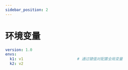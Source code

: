 ```yaml
---
sidebar_position: 2
---
```


# 环境变量

```yaml
version: 1.0
envs:
  k1: v1                        # 通过键值对配置全局变量
  k2: v2
```